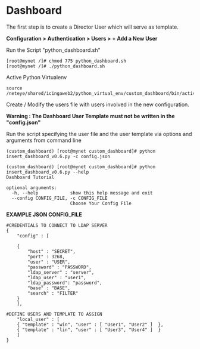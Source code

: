 # Dashboard

The first step is to create a Director User which will serve as template.

**Configuration > Authentication > Users > + Add a New User**

Run the Script "python_dashboard.sh"

    [root@mynet /]# chmod 775 python_dashboard.sh
    [root@mynet /]# ./python_dashboard.sh
    
Active Python Virtualenv

    source /neteye/shared/icingaweb2/python_virtual_env/custom_dashboard/bin/activate

Create / Modify the users file with users involved in the new configuration.

**Warning : The Dashboard User Template must not be written in the "config.json"**

Run the script specifying the user file and the user template via options and arguments from command line

    (custom_dashboard) [root@mynet custom_dashboard]# python insert_dashboard_v0.6.py -c config.json
    
    (custom_dashboard) [root@mynet custom_dashboard]# python insert_dashboard_v0.6.py --help
    Dashboard Tutorial

    optional arguments:
      -h, --help            show this help message and exit
      --config CONFIG_FILE, -c CONFIG_FILE
                            Choose Your Config File
                            
**EXAMPLE JSON CONFIG_FILE**

    #CREDENTIALS TO CONNECT TO LDAP SERVER
    {   
        "config" : [

        {
            "host" : "SECRET",
            "port" : 3268,
            "user" : "USER",
            "password" : "PASSWORD",
            "ldap_server" : "server",
            "ldap_user" : "user1",
            "ldap_password": "password",
            "base" : "BASE",
            "search" : "FILTER"
        }
        ],
        
    #DEFINE USERS AND TEMPLATE TO ASSIGN
        "local_user" : [
        { "template" : "win", "user" : [ "User1", "User2" ]  },
        { "template" : "lin", "user" : [ "User3", "User4" ]  }
        ]
    }
